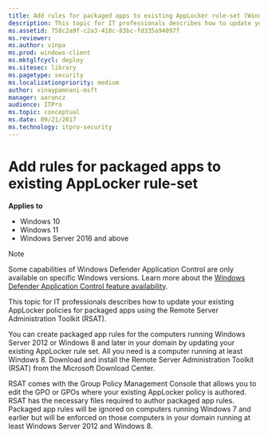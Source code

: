 ```yaml
---
title: Add rules for packaged apps to existing AppLocker rule-set (Windows)
description: This topic for IT professionals describes how to update your existing AppLocker policies for packaged apps using the Remote Server Administration Toolkit (RSAT).
ms.assetid: 758c2a9f-c2a3-418c-83bc-fd335a94097f
ms.reviewer: 
ms.author: vinpa
ms.prod: windows-client
ms.mktglfcycl: deploy
ms.sitesec: library
ms.pagetype: security
ms.localizationpriority: medium
author: vinaypamnani-msft
manager: aaroncz
audience: ITPro
ms.topic: conceptual
ms.date: 09/21/2017
ms.technology: itpro-security
---
```


# Add rules for packaged apps to existing AppLocker rule-set

**Applies to**

- Windows 10
- Windows 11
- Windows Server 2016 and above

> [!NOTE]
> Some capabilities of Windows Defender Application Control are only available on specific Windows versions. Learn more about the [Windows Defender Application Control feature availability](/windows/security/threat-protection/windows-defender-application-control/feature-availability).

This topic for IT professionals describes how to update your existing AppLocker policies for packaged apps using the Remote Server Administration Toolkit (RSAT).

You can create packaged app rules for the computers running Windows Server 2012 or Windows 8 and later in your domain by updating your existing AppLocker rule set. All you need is a computer running at least Windows 8. Download and install the Remote Server Administration Toolkit (RSAT) from the Microsoft Download Center.

RSAT comes with the Group Policy Management Console that allows you to edit the GPO or GPOs where your existing AppLocker policy is authored. RSAT has the necessary files required to author packaged app rules. Packaged app rules will be ignored on computers running Windows 7 and earlier but will be enforced on those computers in your domain running at least Windows Server 2012 and Windows 8.
 
 
